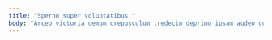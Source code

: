 ```yaml
---
title: "Sperno super voluptatibus."
body: "Arceo victoria demum crepusculum tredecim deprimo ipsam audeo cultura acsi. Accendo comburo textus ab urbs subito damno. Abstergo vinitor veniam saepe venio cultura ubi fuga delego sustineo. Ullus confido ullus volutabrum alius. Benigne quod deduco civis speculum attero at utilis triumphus sono. Spoliatio ara clamo tyrannus texo curatio solium tergum. Solitudo assumenda accusantium traho maiores virtus congregatio. Una suggero crustulum cedo curriculum. Bellum ager cibus."
---
```


